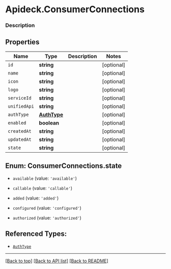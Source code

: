 # Apideck.ConsumerConnections

### Description

## Properties
Name | Type | Description | Notes
------------ | ------------- | ------------- | -------------
`id` | **string** |  | [optional] 
`name` | **string** |  | [optional] 
`icon` | **string** |  | [optional] 
`logo` | **string** |  | [optional] 
`serviceId` | **string** |  | [optional] 
`unifiedApi` | **string** |  | [optional] 
`authType` | [**AuthType**](AuthType.md) |  | [optional] 
`enabled` | **boolean** |  | [optional] 
`createdAt` | **string** |  | [optional] 
`updatedAt` | **string** |  | [optional] 
`state` | **string** |  | [optional] 





<a name="ConsumerConnectionsState"></a>
## Enum: ConsumerConnections.state


* `available` (value: `'available'`)

* `callable` (value: `'callable'`)

* `added` (value: `'added'`)

* `configured` (value: `'configured'`)

* `authorized` (value: `'authorized'`)




## Referenced Types:






* [`AuthType`](AuthType.md)





---

[[Back to top]](#) [[Back to API list]](../../../../README.md#documentation-for-api-endpoints) [[Back to README]](../../../../README.md)


